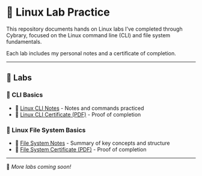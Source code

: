 # 🐧 Linux Lab Practice

This repository documents hands on Linux labs I’ve completed through Cybrary, focused on the Linux command line (CLI) and file system fundamentals.  

Each lab includes my personal notes and a certificate of completion.

---

## 🧪 Labs

### 🔹 CLI Basics  

- 📄 [Linux CLI Notes](cli-basics/cli%20notes.md) - Notes and commands practiced  
- 📄 [Linux CLI Certificate (PDF)](cli-basics/linux-cli-certificate.pdf) - Proof of completion


### 🔹 Linux File System Basics

- 📄 [File System Notes](file-system-basics/file%20system%20notes.md) - Summary of key concepts and structure  
- 📄 [File System Certificate (PDF)](file-system-basics/Linux%20file%20system%20certificate.pdf) - Proof of completion

---

📌 *More labs coming soon!*
